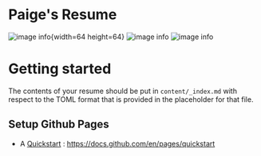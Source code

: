 # Paige's Resume
![image info](https://github.com/paigeadelethompson/resume/blob/main/screenshot/sc1.png?raw=true){width=64 height=64}
![image info](https://github.com/paigeadelethompson/resume/blob/main/screenshot/sc2.PNG?raw=true)
![image info](https://github.com/paigeadelethompson/resume/blob/main/screenshot/sc3.PNG?raw=true)
# Getting started 

The contents of your resume should be put in `content/_index.md` with respect to the TOML format that is provided in the placeholder for that file. 

## Setup Github Pages 

- A [Quickstart](https://docs.github.com/en/pages/quickstart) : https://docs.github.com/en/pages/quickstart
